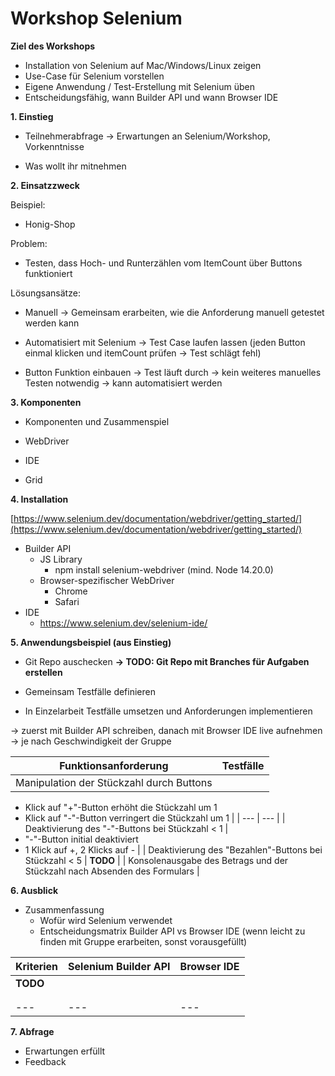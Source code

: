 # **Workshop Selenium**

**Ziel des Workshops**

- Installation von Selenium auf Mac/Windows/Linux zeigen
- Use-Case für Selenium vorstellen
- Eigene Anwendung / Test-Erstellung mit Selenium üben
- Entscheidungsfähig, wann Builder API und wann Browser IDE

**1. Einstieg**

- Teilnehmerabfrage -\> Erwartungen an Selenium/Workshop, Vorkenntnisse

- Was wollt ihr mitnehmen

**2. Einsatzzweck**

Beispiel:

- Honig-Shop

Problem:

- Testen, dass Hoch- und Runterzählen vom ItemCount über Buttons funktioniert

Lösungsansätze:

- Manuell -\> Gemeinsam erarbeiten, wie die Anforderung manuell getestet werden kann

- Automatisiert mit Selenium -\> Test Case laufen lassen (jeden Button einmal klicken und itemCount prüfen -\> Test schlägt fehl)

- Button Funktion einbauen -\> Test läuft durch -\> kein weiteres manuelles Testen notwendig -\> kann automatisiert werden

**3. Komponenten**

- Komponenten und Zusammenspiel

- WebDriver

- IDE

- Grid

**4. Installation**

[https://www.selenium.dev/documentation/webdriver/getting_started/](https://www.selenium.dev/documentation/webdriver/getting_started/)

- Builder API
  - JS Library
    - npm install selenium-webdriver (mind. Node 14.20.0)
  - Browser-spezifischer WebDriver
    - Chrome
    - Safari
- IDE
  - https://www.selenium.dev/selenium-ide/

**5. Anwendungsbeispiel (aus Einstieg)**

- Git Repo auschecken **-\> TODO: Git Repo mit Branches für Aufgaben erstellen**

- Gemeinsam Testfälle definieren

- In Einzelarbeit Testfälle umsetzen und Anforderungen implementieren

-\> zuerst mit Builder API schreiben, danach mit Browser IDE live aufnehmen -\> je nach Geschwindigkeit der Gruppe

| **Funktionsanforderung**                 | **Testfälle** |
| ---------------------------------------- | ------------- |
| Manipulation der Stückzahl durch Buttons |

- Klick auf "+"-Button erhöht die Stückzahl um 1
- Klick auf "-"-Button verringert die Stückzahl um 1
  |
  | --- | --- |
  | Deaktivierung des "-"-Buttons bei Stückzahl \< 1 |
- "-"-Button initial deaktiviert
- 1 Klick auf +, 2 Klicks auf -
  |
  | Deaktivierung des "Bezahlen"-Buttons bei Stückzahl \< 5 | **TODO** |
  | Konsolenausgabe des Betrags und der Stückzahl nach Absenden des Formulars |

**6. Ausblick**

- Zusammenfassung
  - Wofür wird Selenium verwendet
  - Entscheidungsmatrix Builder API vs Browser IDE (wenn leicht zu finden mit Gruppe erarbeiten, sonst vorausgefüllt)

| **Kriterien** | **Selenium Builder API** | **Browser IDE** |
| ------------- | ------------------------ | --------------- |
| **TODO**      |
|               |
|               |
| ---           | ---                      | ---             |

**7. Abfrage**

- Erwartungen erfüllt
- Feedback
